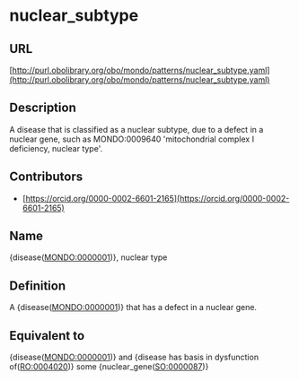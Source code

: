# nuclear_subtype 
## URL 

[http://purl.obolibrary.org/obo/mondo/patterns/nuclear_subtype.yaml](http://purl.obolibrary.org/obo/mondo/patterns/nuclear_subtype.yaml)
## Description 

A disease that is classified as a nuclear subtype, due to a defect in a nuclear gene, such as MONDO:0009640 'mitochondrial complex I deficiency, nuclear type'.
## Contributors 
* [https://orcid.org/0000-0002-6601-2165](https://orcid.org/0000-0002-6601-2165) 
## Name 

{disease\([MONDO:0000001](http://purl.obolibrary.org/obo/MONDO_0000001)\)}, nuclear type

## Definition 

A {disease\([MONDO:0000001](http://purl.obolibrary.org/obo/MONDO_0000001)\)} that has a defect in a nuclear gene.

## Equivalent to 

{disease\([MONDO:0000001](http://purl.obolibrary.org/obo/MONDO_0000001)\)} and {disease has basis in dysfunction of\([RO:0004020](http://purl.obolibrary.org/obo/RO_0004020)\)} some {nuclear_gene\([SO:0000087](http://purl.obolibrary.org/obo/SO_0000087)\)}


